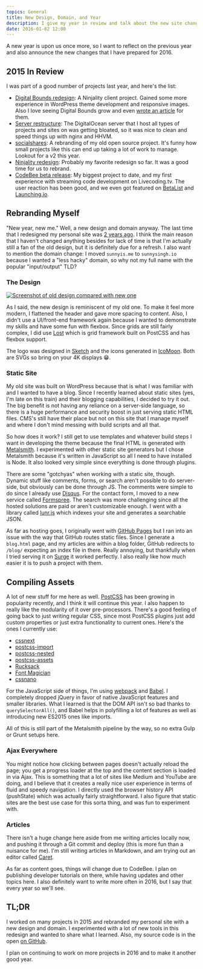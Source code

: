 ```yaml
---
topics: General
title: New Design, Domain, and Year
description: I give my year in review and talk about the new site changes.
date: 2016-01-02 12:00
---
```


A new year is upon us once more, so I want to reflect on the previous year and also announce the new changes that I have prepared for 2016.

## 2015 In Review

I was part of a good number of projects last year, and here's the list:

  - [Digital Bounds redesign](http://digitalbounds.com/2015/03/15/new-fresh-design-and-look/): A Ninjality client project. Gained some more experience in WordPress theme development and responsive images. Also I love seeing Digital Bounds grow and even [wrote an article](http://digitalbounds.com/2015/07/02/why-you-should-wait-before-buying-a-new-tech-product/) for them.
  - [Server restructure](https://ninjality.com/blog/server-restructure-nginx-hhvm): The DigitalOcean server that I host all types of projects and sites on was getting bloated, so it was nice to clean and speed things up with nginx and HHVM.
  - [socialshares](https://socialshar.es/): A rebranding of my old open source project. It's funny how small projects like this can end up taking a lot of work to manage. Lookout for a v2 this year.
  - [Ninjality redesign](https://ninjality.com/blog/streamlining-our-design): Probably my favorite redesign so far. It was a good time for us to rebrand.
  - [CodeBee beta release](https://codebee.io/): My biggest project to date, and my first experience with streaming code development on Livecoding.tv. The user reaction has been good, and we even got featured on [BetaList](http://betalist.com/startups/codebee) and [Launching.io](http://www.launching.io/project/codebee/).

## Rebranding Myself

"New year, new me." Well, a new design and domain anyway. The last time that I redesigned my personal site was [2 years ago](https://sunnysingh.io/blog/site-update-v2). I think the main reason that I haven't changed anything besides for lack of time is that I'm actually still a fan of the old design, but it is definitely due for a refresh. I also want to mention the domain change: I moved `sunnyis.me` to `sunnysingh.io` because I wanted a "less hacky" domain, so why not my full name with the popular "input/output" TLD?

### The Design

[![Screenshot of old design compared with new one](/assets/images/articles/redesign-2016-comparison.png)](/assets/images/articles/redesign-2016-comparison.png)

As I said, the new design is reminiscent of my old one. To make it feel more modern, I flattened the header and gave more spacing to content. Also, I didn't use a UI/front-end framework again because I wanted to demonstrate my skills and have some fun with flexbox. Since grids are still fairly complex, I did use [Lost](https://github.com/corysimmons/lost) which is grid framework built on PostCSS and has flexbox support.

The logo was designed in [Sketch](https://www.sketchapp.com/) and the icons generated in [IcoMoon](https://icomoon.io/). Both are SVGs so bring on your 4K displays :grin:.

### Static Site

My old site was built on WordPress because that is what I was familiar with and I wanted to have a blog. Since I recently learned about static sites (yes, I'm late on this train) and their blogging capabilities, I decided to try it out. The big benefit is not having any reliance on a server-side language, so there is a huge performance and security boost in just serving static HTML files. CMS's still have their place but not on this site that I manage myself and where I don't mind messing with build scripts and all that.

So how does it work? I still get to use templates and whatever build steps I want in developing the theme because the final HTML is generated with [Metalsmith](http://www.metalsmith.io/). I experimented with other static site generators but I chose Metalsmith because it's written in JavaScript so all I need to have installed is Node. It also looked very simple since everything is done through plugins.

There are some "gotchyas" when working with a static site, though. Dynamic stuff like comments, forms, or search aren't possible to do server-side, but obviously can be done through JS. The comments were simple to do since I already use [Disqus](https://disqus.com/). For the contact form, I moved to a new service called [Formspree](http://formspree.io/). The search was more challenging since all the hosted solutions are paid or aren't customizable enough. I went with a library called [lunr.js](http://lunrjs.com/) which indexes your site and generates a searchable JSON.

As far as hosting goes, I originally went with [GitHub Pages](https://pages.github.com/) but I ran into an issue with the way that GitHub routes static files. Since I generate a `blog.html` page, and my articles are within a blog folder, GitHub redirects to `/blog/` expecting an index file in there. Really annoying, but thankfully when I tried serving it on [Surge](https://surge.sh/) it worked perfectly. I also really like how much easier it is to push a project with them.

## Compiling Assets

A lot of new stuff for me here as well. [PostCSS](https://github.com/postcss/postcss) has been growing in popularity recently, and I think it will continue this year. I also happen to really like the modularity of it over pre-processors. There's a good feeling of going back to just writing regular CSS, since most PostCSS plugins just add custom properties or just extra functionality to current ones. Here's the ones I currently use:

  - [cssnext](http://cssnext.io/)
  - [postcss-import](https://github.com/postcss/postcss-import)
  - [postcss-nested](https://github.com/postcss/postcss-nested)
  - [postcss-assets](https://github.com/assetsjs/postcss-assets)
  - [Rucksack](https://simplaio.github.io/rucksack/)
  - [Font Magician](https://github.com/jonathantneal/postcss-font-magician)
  - [cssnano](http://cssnano.co/)

For the JavaScript side of things, I'm using [webpack](http://webpack.github.io/) and [Babel](http://babeljs.io/). I completely dropped jQuery in favor of native JavaScript features and smaller libraries. What I learned is that the DOM API isn't so bad thanks to `querySelectorAll()`, and Babel helps in polyfilling a lot of features as well as introducing new ES2015 ones like imports.

All of this is still part of the Metalsmith pipeline by the way, so no extra Gulp or Grunt setups here.

### Ajax Everywhere

You might notice how clicking between pages doesn't actually reload the page; you get a progress loader at the top and the content section is loaded in via Ajax. This is something that a lot of sites like Medium and YouTube are doing, and I believe that it creates a really nice user experience in terms of fluid and speedy navigation. I directly used the browser history API (pushState) which was actually fairly straightforward. I also figure that static sites are the best use case for this sorta thing, and was fun to experiment with.

### Articles

There isn't a huge change here aside from me writing articles locally now, and pushing it through a Git commit and deploy (this is more fun than a nuisance for me). I'm still writing articles in Markdown, and am trying out an editor called [Caret](http://caret.io/).

As far as content goes, things will change due to CodeBee. I plan on publishing developer tutorials on there, while having updates and other topics here. I also definitely want to write more often in 2016, but I say that every year so we'll see.

## TL;DR

I worked on many projects in 2015 and rebranded my personal site with a new design and domain. I experimented with a lot of new tools in this redesign and wanted to share what I learned. Also, my source code is in the open [on GitHub](https://github.com/sunnysingh/web).

I plan on continuing to work on more projects in 2016 and to make it another good year.
